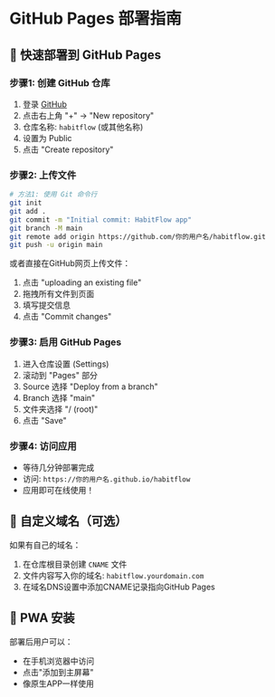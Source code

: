 # GitHub Pages 部署指南

## 🚀 快速部署到 GitHub Pages

### 步骤1: 创建 GitHub 仓库
1. 登录 [GitHub](https://github.com)
2. 点击右上角 "+" → "New repository"
3. 仓库名称: `habitflow` (或其他名称)
4. 设置为 Public
5. 点击 "Create repository"

### 步骤2: 上传文件
```bash
# 方法1: 使用 Git 命令行
git init
git add .
git commit -m "Initial commit: HabitFlow app"
git branch -M main
git remote add origin https://github.com/你的用户名/habitflow.git
git push -u origin main
```

或者直接在GitHub网页上传文件：
1. 点击 "uploading an existing file"
2. 拖拽所有文件到页面
3. 填写提交信息
4. 点击 "Commit changes"

### 步骤3: 启用 GitHub Pages
1. 进入仓库设置 (Settings)
2. 滚动到 "Pages" 部分
3. Source 选择 "Deploy from a branch"
4. Branch 选择 "main"
5. 文件夹选择 "/ (root)"
6. 点击 "Save"

### 步骤4: 访问应用
- 等待几分钟部署完成
- 访问: `https://你的用户名.github.io/habitflow`
- 应用即可在线使用！

## 🔧 自定义域名（可选）
如果有自己的域名：
1. 在仓库根目录创建 `CNAME` 文件
2. 文件内容写入你的域名: `habitflow.yourdomain.com`
3. 在域名DNS设置中添加CNAME记录指向GitHub Pages

## 📱 PWA 安装
部署后用户可以：
- 在手机浏览器中访问
- 点击"添加到主屏幕"
- 像原生APP一样使用